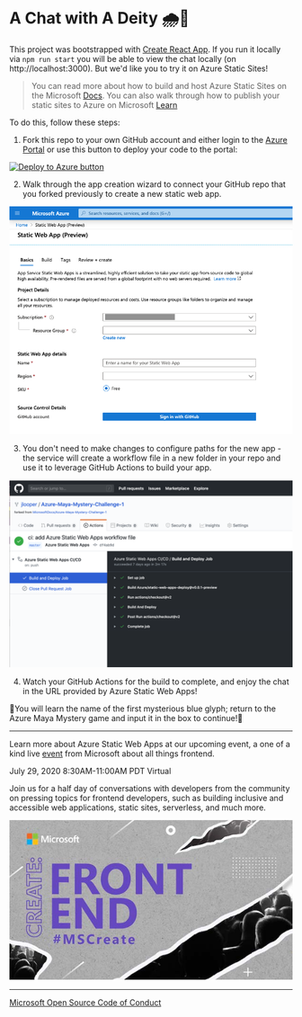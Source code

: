# A Chat with A Deity 🌧🌈

This project was bootstrapped with [Create React App](https://github.com/facebook/create-react-app). If you run it locally via `npm run start` you will be able to view the chat locally (on http://localhost:3000). But we'd like you to try it on Azure Static Sites!

> You can read more about how to build and host Azure Static Sites on the Microsoft [Docs](https://docs.microsoft.com/azure/static-web-apps/overview?WT.mc_id=mayamystery-github-jelooper). You can also walk through how to publish your static sites to Azure on Microsoft [Learn](https://docs.microsoft.com/en-us/learn/modules/publish-app-service-static-web-app-api?WT.mc_id=mayamystery-github-jelooper)

To do this, follow these steps:

1. Fork this repo to your own GitHub account and either login to the [Azure Portal](https://aka.ms/trystaticwebapps) or use this button to deploy your code to the portal:

[![Deploy to Azure button](https://aka.ms/deploytoazurebutton)](https://portal.azure.com/?feature.customportal=false&WT.mc_id=mayamystery-github-jelooper#create/Microsoft.StaticApp)

2. Walk through the app creation wizard to connect your GitHub repo that you forked previously to create a new static web app.

![ASWA Screenshot](ASWA_screenshot.png)

3. You don't need to make changes to configure paths for the new app - the service will create a workflow file in a new folder in your repo and use it to leverage GitHub Actions to build your app.

![ASWA Screenshot](ASWA_screenshot2.png)

4. Watch your GitHub Actions for the build to complete, and enjoy the chat in the URL provided by Azure Static Web Apps!

🌈You will learn the name of the first mysterious blue glyph; return to the Azure Maya Mystery game and input it in the box to continue!🌈

---

Learn more about Azure Static Web Apps at our upcoming event, a one of a kind live [event](http://aka.ms/createfrontend) from Microsoft about all things frontend.

July 29, 2020
8:30AM-11:00AM  PDT
Virtual
 
Join us for a half day of conversations with developers from the community on pressing topics for frontend developers, such as building inclusive and accessible web applications, static sites, serverless, and much more.

![event image](webinar.jpg)

---

[Microsoft Open Source Code of Conduct](https://opensource.microsoft.com/codeofconduct)
